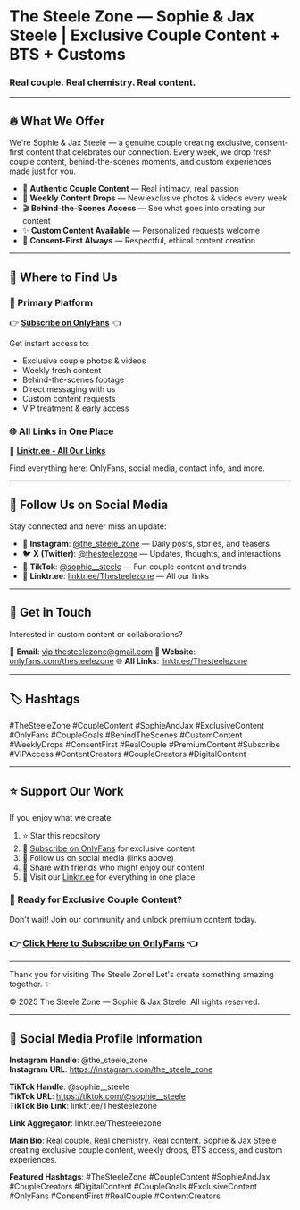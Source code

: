 # The Steele Zone — Sophie & Jax Steele | Exclusive Couple Content + BTS + Customs
### Real couple. Real chemistry. Real content.

---

## 🔥 What We Offer

We're Sophie & Jax Steele — a genuine couple creating exclusive, consent-first content that celebrates our connection. Every week, we drop fresh couple content, behind-the-scenes moments, and custom experiences made just for you.

- 💑 **Authentic Couple Content** — Real intimacy, real passion
- 📸 **Weekly Content Drops** — New exclusive photos & videos every week
- 🎬 **Behind-the-Scenes Access** — See what goes into creating our content
- ✨ **Custom Content Available** — Personalized requests welcome
- 🤝 **Consent-First Always** — Respectful, ethical content creation

---

## 💎 Where to Find Us

### 🔗 Primary Platform

👉 **[Subscribe on OnlyFans](https://onlyfans.com/thesteelezone)** 👈

Get instant access to:
- Exclusive couple photos & videos
- Weekly fresh content
- Behind-the-scenes footage
- Direct messaging with us
- Custom content requests
- VIP treatment & early access

### 🌐 All Links in One Place

🔗 **[Linktr.ee - All Our Links](https://linktr.ee/Thesteelezone)**

Find everything here: OnlyFans, social media, contact info, and more.

---

## 📱 Follow Us on Social Media

Stay connected and never miss an update:

- 📸 **Instagram**: [@the_steele_zone](https://instagram.com/the_steele_zone) — Daily posts, stories, and teasers
- 🐦 **X (Twitter)**: [@thesteelezone](https://x.com/thesteelezone) — Updates, thoughts, and interactions
- 🎵 **TikTok**: [@sophie__steele](https://tiktok.com/@sophie__steele) — Fun couple content and trends
- 🔗 **Linktr.ee**: [linktr.ee/Thesteelezone](https://linktr.ee/Thesteelezone) — All our links

---

## 💌 Get in Touch

Interested in custom content or collaborations?

📧 **Email**: [vip.thesteelezone@gmail.com](mailto:vip.thesteelezone@gmail.com)
🔗 **Website**: [onlyfans.com/thesteelezone](https://onlyfans.com/thesteelezone)
🌐 **All Links**: [linktr.ee/Thesteelezone](https://linktr.ee/Thesteelezone)

---

## 🏷️ Hashtags

#TheSteeleZone #CoupleContent #SophieAndJax #ExclusiveContent #OnlyFans #CoupleGoals #BehindTheScenes #CustomContent #WeeklyDrops #ConsentFirst #RealCouple #PremiumContent #Subscribe #VIPAccess #ContentCreators #CoupleCreators #DigitalContent

---

## ⭐ Support Our Work

If you enjoy what we create:

1. ⭐ Star this repository
2. 💎 [Subscribe on OnlyFans](https://onlyfans.com/thesteelezone) for exclusive content
3. 📱 Follow us on social media (links above)
4. 💬 Share with friends who might enjoy our content
5. 🔗 Visit our [Linktr.ee](https://linktr.ee/Thesteelezone) for everything in one place

### 🎯 Ready for Exclusive Couple Content?

Don't wait! Join our community and unlock premium content today.

### 👉 **[Click Here to Subscribe on OnlyFans](https://onlyfans.com/thesteelezone)** 👈

---

Thank you for visiting The Steele Zone! Let's create something amazing together. ✨

© 2025 The Steele Zone — Sophie & Jax Steele. All rights reserved.

---

## 🔗 Social Media Profile Information

**Instagram Handle**: @the_steele_zone  
**Instagram URL**: https://instagram.com/the_steele_zone

**TikTok Handle**: @sophie__steele  
**TikTok URL**: https://tiktok.com/@sophie__steele  
**TikTok Bio Link**: linktr.ee/Thesteelezone

**Link Aggregator**: linktr.ee/Thesteelezone

**Main Bio**: Real couple. Real chemistry. Real content. Sophie & Jax Steele creating exclusive couple content, weekly drops, BTS access, and custom experiences.

**Featured Hashtags**: #TheSteeleZone #CoupleContent #SophieAndJax #CoupleCreators #DigitalContent #CoupleGoals #ExclusiveContent #OnlyFans #ConsentFirst #RealCouple #ContentCreators
